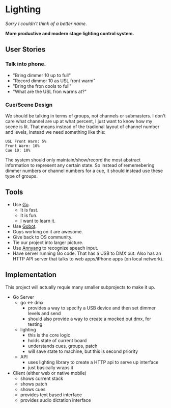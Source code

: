 # Lighting
*Sorry I couldn't think of a better name*.

**More productive and modern stage lighting control system.**

## User Stories

### Talk into phone.
* "Bring dimmer 10 up to full"
* "Record dimmer 10 as USL front warm"
* "Bring the fron cools to full"
* "What are the USL fron warms at?"

### Cue/Scene Design
We should be talking in terms of groups, not channels or submasters. I don't care what channel are up at what percent, I just want to know how my scene is lit. That means instead of the tradional layout of channel number and levels, instead we need something like this:

```
USL Front Warm: 5%
Front Warm: 10%
Cue 10: 10%
```

The system should only maintain/show/record the most abstract information to represent any certain state. So instead of rememebering dimmer numbers or channel numbers for a cue, it should instead use these type of groups.

## Tools
* Use [Go](https://golang.org/).
  *  It is fast.
  *  It is fun.
  *  I want to learn it.
*  Use [Gobot](http://gobot.io/).
  * Guys working on it are awesome.
  * Give back to OS community.
  * Tie our project into larger picture.
* Use [Annyang](https://www.talater.com/annyang/) to recognize speach input.
* Have server running Go code. That has a USB to DMX out. Also has an HTTP API server that talks to web apps/iPhone apps (on local network).


## Implementation
This project will actually requie many smaller subprojects to make it up.

* Go Server
    * go <-> dmx
        * provides a way to specify a USB device and then set dimmer levels and send
        * should also provide a way to create a mocked out dmx, for testing
    * lighting
        * this is the core logic
        * holds state of current board
        * understands cues, groups, patch
        * will save state to machine, but this is second priority
    * API
        * uses lighting library to create a HTTP api to serve up interface
        * just basically wraps it
* Client (either web or native mobile)
    * shows current stack
    * shows patch
    * shows cues
    * provides text based interface
    * provides audio dictation interface

